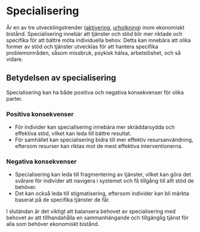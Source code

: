# Specialisering

Är en av tre utvecklingstrender ([aktivering](./Aktivering.md), [urholkning](./Urholkning.md)) inom ekonomiskt bistånd. Specialisering innebär att tjänster och stöd blir mer riktade och specifika för att bättre möta individuella behov. Detta kan innebära att olika former av stöd och tjänster utvecklas för att hantera specifika problemområden, såsom missbruk, psykisk hälsa, arbetslöshet, och så vidare.

## Betydelsen av specialisering

Specialisering kan ha både positiva och negativa konsekvenser för olika parter.

### Positiva konsekvenser
* För individer kan specialisering innebära mer skräddarsydda och effektiva stöd, vilket kan leda till bättre resultat.
* För samhället kan specialisering bidra till mer effektiv resursanvändning, eftersom resurser kan riktas mot de mest effektiva interventionerna.

### Negativa konsekvenser
* Specialisering kan leda till fragmentering av tjänster, vilket kan göra det svårare för individer att navigera i systemet och få tillgång till allt stöd de behöver.
* Det kan också leda till stigmatisering, eftersom individer kan bli märkta baserat på de specifika tjänster de får.

I slutändan är det viktigt att balansera behovet av specialisering med behovet av att tillhandahålla en sammanhängande och tillgänglig tjänst för alla som behöver ekonomiskt bistånd.
